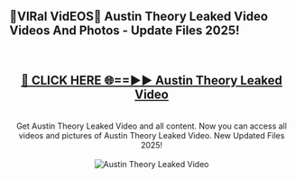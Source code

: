<h2>🔴VIRal VidEOS🔴 Austin Theory Leaked Video Videos And Photos - Update Files 2025!</h2>
<br>
<div align="center">
<h2><a href="https://virallinks.top/odZfE0" rel="nofollow">🔴 CLICK HERE 🌐==►► Austin Theory Leaked Video</a></h2>
<br>
Get Austin Theory Leaked Video and all content. Now you can access all videos and pictures of Austin Theory Leaked Video. New Updated Files 2025!
<br>
<br>
<a href="https://virallinks.top/odZfE0" rel="nofollow" data-target="animated-image.originalLink"><img src="https://i.imgur.com/dJHk4Zq.gif)" alt="Austin Theory Leaked Video" style="max-width: 100%; display: inline-block;" data-target="animated-image.originalImage"></a>
</div>
<br>

